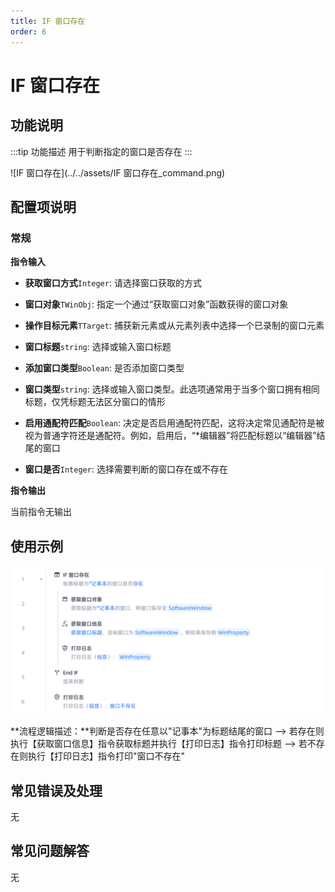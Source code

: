 ```yaml
---
title: IF 窗口存在
order: 6
---
```


# IF 窗口存在

## 功能说明

:::tip 功能描述
用于判断指定的窗口是否存在
:::

![IF 窗口存在](../../assets/IF 窗口存在_command.png)

## 配置项说明

### 常规

**指令输入**

- **获取窗口方式**`Integer`: 请选择窗口获取的方式

- **窗口对象**`TWinObj`: 指定一个通过“获取窗口对象”函数获得的窗口对象

- **操作目标元素**`TTarget`: 捕获新元素或从元素列表中选择一个已录制的窗口元素

- **窗口标题**`string`: 选择或输入窗口标题

- **添加窗口类型**`Boolean`: 是否添加窗口类型

- **窗口类型**`string`: 选择或输入窗口类型。此选项通常用于当多个窗口拥有相同标题，仅凭标题无法区分窗口的情形

- **启用通配符匹配**`Boolean`: 决定是否启用通配符匹配，这将决定常见通配符是被视为普通字符还是通配符。例如，启用后，“*编辑器”将匹配标题以“编辑器”结尾的窗口

- **窗口是否**`Integer`: 选择需要判断的窗口存在或不存在


**指令输出**

当前指令无输出

## 使用示例

![image-20250227111544666](../../assets/image-20250227111544666.png)

**流程逻辑描述：**判断是否存在任意以"记事本"为标题结尾的窗口 --> 若存在则执行【获取窗口信息】指令获取标题并执行【打印日志】指令打印标题 --> 若不存在则执行【打印日志】指令打印"窗口不存在"

## 常见错误及处理

无

## 常见问题解答

无

